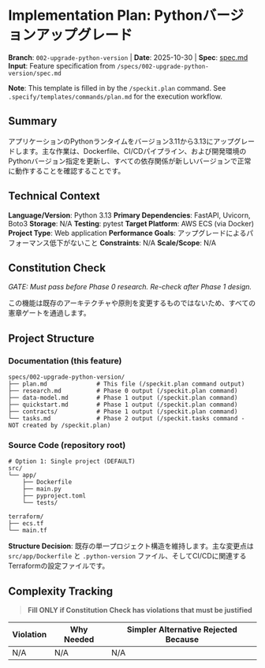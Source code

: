 # Implementation Plan: Pythonバージョンアップグレード

**Branch**: `002-upgrade-python-version` | **Date**: 2025-10-30 | **Spec**: [spec.md](./spec.md)
**Input**: Feature specification from `/specs/002-upgrade-python-version/spec.md`

**Note**: This template is filled in by the `/speckit.plan` command. See `.specify/templates/commands/plan.md` for the execution workflow.

## Summary

アプリケーションのPythonランタイムをバージョン3.11から3.13にアップグレードします。主な作業は、Dockerfile、CI/CDパイプライン、および開発環境のPythonバージョン指定を更新し、すべての依存関係が新しいバージョンで正常に動作することを確認することです。

## Technical Context

**Language/Version**: Python 3.13
**Primary Dependencies**: FastAPI, Uvicorn, Boto3
**Storage**: N/A
**Testing**: pytest
**Target Platform**: AWS ECS (via Docker)
**Project Type**: Web application
**Performance Goals**: アップグレードによるパフォーマンス低下がないこと
**Constraints**: N/A
**Scale/Scope**: N/A

## Constitution Check

*GATE: Must pass before Phase 0 research. Re-check after Phase 1 design.*

この機能は既存のアーキテクチャや原則を変更するものではないため、すべての憲章ゲートを通過します。

## Project Structure

### Documentation (this feature)

```text
specs/002-upgrade-python-version/
├── plan.md              # This file (/speckit.plan command output)
├── research.md          # Phase 0 output (/speckit.plan command)
├── data-model.md        # Phase 1 output (/speckit.plan command)
├── quickstart.md        # Phase 1 output (/speckit.plan command)
├── contracts/           # Phase 1 output (/speckit.plan command)
└── tasks.md             # Phase 2 output (/speckit.tasks command - NOT created by /speckit.plan)
```

### Source Code (repository root)
```text
# Option 1: Single project (DEFAULT)
src/
└── app/
    ├── Dockerfile
    ├── main.py
    ├── pyproject.toml
    └── tests/

terraform/
├── ecs.tf
└── main.tf
```

**Structure Decision**: 既存の単一プロジェクト構造を維持します。主な変更点は `src/app/Dockerfile` と `.python-version` ファイル、そしてCI/CDに関連するTerraformの設定ファイルです。

## Complexity Tracking

> **Fill ONLY if Constitution Check has violations that must be justified**

| Violation | Why Needed | Simpler Alternative Rejected Because |
|-----------|------------|-------------------------------------|
| N/A       | N/A        | N/A                                 |